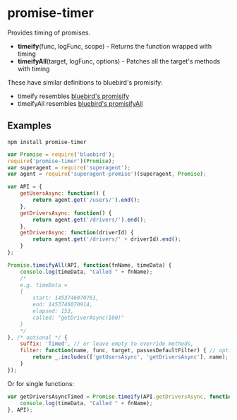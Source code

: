 # promise-timer
Provides timing of promises.

- **timeify**(func, logFunc, scope) - Returns the function wrapped with timing
- **timeifyAll**(target, logFunc, options) - Patches all the target's methods with timing

These have similar definitions to bluebird's promisify:
- timeify resembles [bluebird's promisify](http://bluebirdjs.com/docs/api/promise.promisify.html)
- timeifyAll resembles [bluebird's promisifyAll](http://bluebirdjs.com/docs/api/promise.promisifyall.html)

## Examples
```
npm install promise-timer
```
```javascript
var Promise = require('bluebird');
require('promise-timer')(Promise);
var superagent = require('superagent');
var agent = require('superagent-promise')(superagent, Promise);

var API = {
	getUsersAsync: function() { 
		return agent.get('/users/').end();
	},
	getDriversAsync: function() {
		return agent.get('/drivers/').end();
	},
	getDriverAsync: function(driverId) {
		return agent.get('/drivers/' + driverId).end();
	}
};

Promise.timeifyAll(API, function(fnName, timeData) {
	console.log(timeData, "Called " + fnName);
	/*
	e.g. timeData = 
	{
		start: 1453746070761,
		end: 1453746070914,
		elapsed: 153,
		called: "getDriverAsync(100)"
	}
	*/
}, /* optional */ {
	suffix: 'Timed', // or leave empty to override methods,
	filter: function(name, func, target, passesDefaultFilter) { // optional filter
		return _.includes(['getUsersAsync', 'getDriversAsync'], name);
	}
});
```
Or for single functions:
```javascript
var getDriversAsyncTimed = Promise.timeify(API.getDriversAsync, function(fnName, timeData) {
	console.log(timeData, "Called " + fnName);
}, API);
```